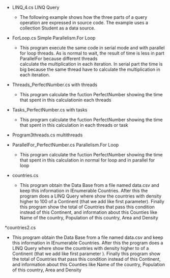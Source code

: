 * LINQ_4.cs  LINQ Query
  * The following example shows how the 
three parts of a query operation are expressed 
in source code. The example uses a collection Student as a data source.

* ForLoop.cs  Simple Parallelism.For Loop
  * This program execute the same code in serial mode and with parallel for loop threads.
As is normal to wait, the result of time is less in part ParallelFor because different threads  
calculate the multiplication in each iteration.
In serial part the time is big because the same thread have to calculate the multiplication in each iteration.

* Threads_PerfectNumber.cs with threads
  * This program calculate the fuction PerfectNumber showing the time that spent in this calculationin each threads

* Tasks_PerfectNumber.cs with tasks
  * This program calculate the fuction PerfectNumber showing the time that spent in this calculation in each threads or task

* Program3threads.cs multithreads

* ParallelFor_PerfectNumber.cs  Parallelism.For Loop
  * This program calculate the fuction PerfectNumber showing the time that spent in this calculation in normal for loop and in parallel for loop

* countries.cs 
  * This program obtain the Data Base from a file named data.csv and keep this information in 
IEnumerable Countries. After this the program does a LINQ Query where show the countries with density higher to 100 of a Continent (that we add like first parameter). Finally this program show the total of Countries that pass this condition instead of this Continent, and information about 
this Counties like Name of the country, Population of this country, Area and Density

*countries2.cs
  * This program obtain the Data Base from a file 
named data.csv and keep this information in 
IEnumerable Countries. After this the program does 
a LINQ Query where show the countries with density 
higher to of a Continent (that we add like first 
parameter ). Finally this program show the total of Countries that pass this condition instead of this Continent, and information about this Counties like Name of the country, Population of this country, Area and Density
